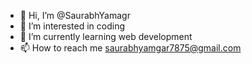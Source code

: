 - 👋 Hi, I’m @SaurabhYamagr
- 👀 I’m interested in coding
- 🌱 I’m currently learning web development
- 📫 How to reach me saurabhyamgar7875@gmail.com

<!---
SaurabhYamagr/SaurabhYamagr is a ✨ special ✨ repository because its `README.md` (this file) appears on your GitHub profile.
You can click the Preview link to take a look at your changes.
--->
